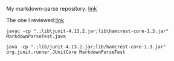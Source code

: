 My markdown-parse repository: [link](https://github.com/kyy006/markdown-parse)


The one I reviewed:[link](https://github.com/jdweak/markdown-parse/blob/main/MarkdownParse.java)


`javac -cp ".;lib\junit-4.13.2.jar;lib\hamcrest-core-1.3.jar" MarkdownParseTest.java`

`java -cp ".;lib/junit-4.13.2.jar;lib/hamcrest-core-1.3.jar" org.junit.runner.JUnitCore MarkdownParseTest`
